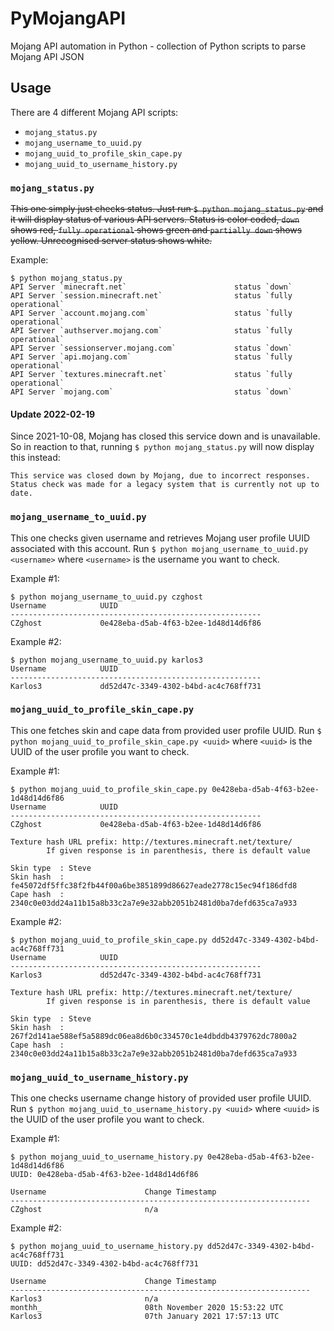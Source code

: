 # PyMojangAPI
Mojang API automation in Python - collection of Python scripts to parse Mojang API JSON

## Usage
There are 4 different Mojang API scripts:
- `mojang_status.py`
- `mojang_username_to_uuid.py`
- `mojang_uuid_to_profile_skin_cape.py`
- `mojang_uuid_to_username_history.py`

### `mojang_status.py`
~~This one simply just checks status. Just run `$ python mojang_status.py` and it will display status of various API servers.
Status is color coded, `down` shows red, `fully operational` shows green and `partially down` shows yellow. Unrecognised
server status shows white.~~

Example:
```
$ python mojang_status.py
API Server `minecraft.net`                        status `down`
API Server `session.minecraft.net`                status `fully operational`
API Server `account.mojang.com`                   status `fully operational`
API Server `authserver.mojang.com`                status `fully operational`
API Server `sessionserver.mojang.com`             status `down`
API Server `api.mojang.com`                       status `fully operational`
API Server `textures.minecraft.net`               status `fully operational`
API Server `mojang.com`                           status `down`
```

#### Update 2022-02-19
Since 2021-10-08, Mojang has closed this service down and is unavailable. So in reaction to that, running
`$ python mojang_status.py` will now display this instead:

```
This service was closed down by Mojang, due to incorrect responses.
Status check was made for a legacy system that is currently not up to date.
```

### `mojang_username_to_uuid.py`
This one checks given username and retrieves Mojang user profile UUID associated with this account.
Run `$ python mojang_username_to_uuid.py <username>` where `<username>` is the username you want to check.

Example #1:
```
$ python mojang_username_to_uuid.py czghost
Username            UUID
--------------------------------------------------------
CZghost             0e428eba-d5ab-4f63-b2ee-1d48d14d6f86
```

Example #2:
```
$ python mojang_username_to_uuid.py karlos3
Username            UUID
--------------------------------------------------------
Karlos3             dd52d47c-3349-4302-b4bd-ac4c768ff731
```

### `mojang_uuid_to_profile_skin_cape.py`
This one fetches skin and cape data from provided user profile UUID. Run `$ python mojang_uuid_to_profile_skin_cape.py <uuid>`
where `<uuid>` is the UUID of the user profile you want to check.

Example #1:
```
$ python mojang_uuid_to_profile_skin_cape.py 0e428eba-d5ab-4f63-b2ee-1d48d14d6f86
Username            UUID
--------------------------------------------------------
CZghost             0e428eba-d5ab-4f63-b2ee-1d48d14d6f86

Texture hash URL prefix: http://textures.minecraft.net/texture/
        If given response is in parenthesis, there is default value

Skin type  : Steve
Skin hash  : fe45072df5ffc38f2fb44f00a6be3851899d86627eade2778c15ec94f186dfd8
Cape hash  : 2340c0e03dd24a11b15a8b33c2a7e9e32abb2051b2481d0ba7defd635ca7a933
```

Example #2:
```
$ python mojang_uuid_to_profile_skin_cape.py dd52d47c-3349-4302-b4bd-ac4c768ff731
Username            UUID
--------------------------------------------------------
Karlos3             dd52d47c-3349-4302-b4bd-ac4c768ff731

Texture hash URL prefix: http://textures.minecraft.net/texture/
        If given response is in parenthesis, there is default value

Skin type  : Steve
Skin hash  : 267f2d141ae588ef5a5889dc06ea8d6b0c334570c1e4dbddb4379762dc7800a2
Cape hash  : 2340c0e03dd24a11b15a8b33c2a7e9e32abb2051b2481d0ba7defd635ca7a933
```

### `mojang_uuid_to_username_history.py`
This one checks username change history of provided user profile UUID. Run `$ python mojang_uuid_to_username_history.py <uuid>`
where `<uuid>` is the UUID of the user profile you want to check.

Example #1:
```
$ python mojang_uuid_to_username_history.py 0e428eba-d5ab-4f63-b2ee-1d48d14d6f86
UUID: 0e428eba-d5ab-4f63-b2ee-1d48d14d6f86

Username                      Change Timestamp
-------------------------------------------------------------------
CZghost                       n/a
```

Example #2:
```
$ python mojang_uuid_to_username_history.py dd52d47c-3349-4302-b4bd-ac4c768ff731
UUID: dd52d47c-3349-4302-b4bd-ac4c768ff731

Username                      Change Timestamp
-------------------------------------------------------------------
Karlos3                       n/a
monthh_                       08th November 2020 15:53:22 UTC
Karlos3                       07th January 2021 17:57:13 UTC
```
